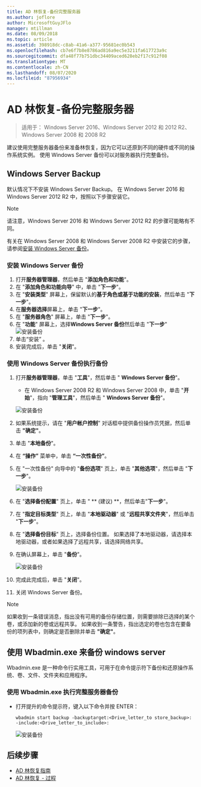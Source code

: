 ```yaml
---
title: AD 林恢复-备份完整服务器
ms.author: joflore
author: MicrosoftGuyJFlo
manager: mtillman
ms.date: 08/09/2018
ms.topic: article
ms.assetid: 398918dc-c8ab-41a6-a377-95681ec0b543
ms.openlocfilehash: cb7e6f7b8e8786ad816a9ec5e3211fa617723a9c
ms.sourcegitcommit: dfa48f77b751dbc34409aced628eb2f17c912f08
ms.translationtype: MT
ms.contentlocale: zh-CN
ms.lasthandoff: 08/07/2020
ms.locfileid: "87956934"
---
```

# <a name="ad-forest-recovery---backing-up-a-full-server"></a>AD 林恢复-备份完整服务器

>适用于： Windows Server 2016、Windows Server 2012 和 2012 R2、Windows Server 2008 和 2008 R2

建议使用完整服务器备份来准备林恢复，因为它可以还原到不同的硬件或不同的操作系统实例。  使用 Windows Server 备份可以对服务器执行完整备份。

## <a name="windows-server-backup"></a>Windows Server Backup

默认情况下不安装 Windows Server Backup。 在 Windows Server 2016 和 Windows Server 2012 R2 中，按照以下步骤安装它。

>[!NOTE]
>请注意，Windows Server 2016 和 Windows Server 2012 R2 的步骤可能略有不同。

有关在 Windows Server 2008 和 Windows Server 2008 R2 中安装它的步骤，请参阅[安装 Windows Server 备份](/previous-versions/windows/it-pro/windows-server-2008-R2-and-2008/cc771232(v=ws.10))。

### <a name="to-install-windows-server-backup"></a>安装 Windows Server 备份

1. 打开**服务器管理器**，然后单击 "**添加角色和功能**"。
2. 在 "**添加角色和功能向导**" 中，单击 "**下一步**"。
3. 在 "**安装类型**" 屏幕上，保留默认的**基于角色或基于功能的安装**，然后单击 "**下一步**"。
4. 在**服务器选择**屏幕上，单击 "**下一步**"。
5. 在 "**服务器角色**" 屏幕上，单击 "**下一步**"。
6. 在 "**功能**" 屏幕上，选择**Windows Server 备份**然后单击 "**下一步**" 
    ![ 安装备份](media/AD-Forest-Recovery-Backing-up-a-Full-Server/fullbackup2.png)
7. 单击“安装”  。
8. 安装完成后，单击 "**关闭**"。

### <a name="to-perform-a-backup-with-windows-server-backup"></a>使用 Windows Server 备份执行备份

1. 打开**服务器管理器**，单击 "**工具**"，然后单击 " **Windows Server 备份**"。
   - 在 Windows Server 2008 R2 和 Windows Server 2008 中，单击 "**开始**"，指向 "**管理工具**"，然后单击 " **Windows Server 备份**"。

   ![安装备份](media/AD-Forest-Recovery-Backing-up-a-Full-Server/fullbackup1.png)

2. 如果系统提示，请在 "**用户帐户控制**" 对话框中提供备份操作员凭据，然后单击 **"确定"**。
3. 单击 "**本地备份**"。
4. 在 **“操作”** 菜单中，单击 **“一次性备份”**。
5. 在 "一次性备份" 向导中的 "**备份选项**" 页上，单击 "**其他选项**"，然后单击 "**下一步**"。

   ![安装备份](media/AD-Forest-Recovery-Backing-up-a-Full-Server/fullbackup3.png)

6. 在 "**选择备份配置**" 页上，单击 " ** (建议) **，然后单击"**下一步**"。
7. 在 "**指定目标类型**" 页上，单击 "**本地驱动器**" 或 "**远程共享文件夹**"，然后单击 "**下一步**"。
8. 在 "**选择备份目标**" 页上，选择备份位置。  如果选择了本地驱动器，请选择本地驱动器，或者如果选择了远程共享，请选择网络共享。
9. 在确认屏幕上，单击 "**备份**"。

   ![安装备份](media/AD-Forest-Recovery-Backing-up-a-Full-Server/fullbackup4.png)

10. 完成此完成后，单击 "**关闭**"。
11. 关闭 Windows Server 备份。

>[!NOTE]
>如果收到一条错误消息，指出没有可用的备份存储位置，则需要排除已选择的某个卷，或添加新的卷或远程共享。
>如果收到一条警告，指出选定的卷也包含在要备份的项列表中，则确定是否删除并单击 **"确定"**。

## <a name="using-wbadminexe-to-backup-a-windows-server"></a>使用 Wbadmin.exe 来备份 windows server

Wbadmin.exe 是一种命令行实用工具，可用于在命令提示符下备份和还原操作系统、卷、文件、文件夹和应用程序。

### <a name="to-perform-a-full-server-backup-using-wbadminexe"></a>使用 Wbadmin.exe 执行完整服务器备份

- 打开提升的命令提示符，键入以下命令并按 ENTER：

   ```
   wbadmin start backup -backuptarget:<Drive_letter_to store_backup>: -include:<Drive_letter_to_include>:
   ```

   ![安装备份](media/AD-Forest-Recovery-Backing-up-a-Full-Server/fullbackup5.png)

## <a name="next-steps"></a>后续步骤

- [AD 林恢复指南](AD-Forest-Recovery-Guide.md)
- [AD 林恢复 - 过程](AD-Forest-Recovery-Procedures.md)

